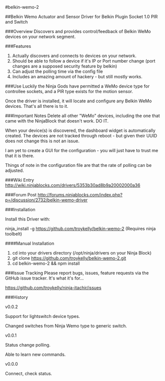 #belkin-wemo-2

##Belkin Wemo Actuator and Sensor Driver
for Belkin Plugin Socket 1.0 PIR and Switch

###Overview
Discovers and provides control/feedback of Belkin WeMo devices on your network segment.

###Features
1. Actually discovers and connects to devices on your network.
2. Should be able to follow a device if it's IP or Port number change (port changes are a supposed security feature by belkin)
3. Can adjust the polling time via the config file
4. Includes an amazing amount of hackery - but still mostly works.

###Use
Luckily the Ninja Gods have permitted a WeMo device type for controllee sockets, and a PIR type exists for the motion sensor.

Once the driver is installed, it will locate and configure any Belkin WeMo devices. That's all there is to it.

###Important Notes
Delete all other "WeMo" devices, including the one that came with the NinjaBlock that doesn't work. DO IT.

When your device(s) is discovered, the dashboard widget is automatically created. The devices are not tracked through reboot - but given their UUID does not change this is not an issue.

I am yet to create a GUI for the configuration - you will just have to trust me that it is there.

Things of note in the configuration file are that the rate of polling can be adjusted.

###Wiki Entry
http://wiki.ninjablocks.com/drivers/5353b30ad8b9a20002000a36

###Forum Post
http://forums.ninjablocks.com/index.php?p=/discussion/2732/belkin-wemo-driver

###Installation

Install this Driver with:

ninja_install -g https://github.com/troykelly/belkin-wemo-2 (Requires ninja toolbelt)

####Manual Installation

1. cd into your drivers directory (/opt/ninja/drivers on your Ninja Block)
2. git clone https://github.com/troykelly/belkin-wemo-2.git
3. cd belkin-wemo-2 && npm install

###Issue Tracking
Please report bugs, issues, feature requests via the GitHub issue tracker. It's what it's for...

https://github.com/troykelly/ninja-itachir/issues

###History

v0.0.2

Support for lightswitch device types.

Changed switches from Ninja Wemo type to generic switch.

v0.0.1

Status change polling.

Able to learn new commands.

v0.0.0

Connect, check status.
